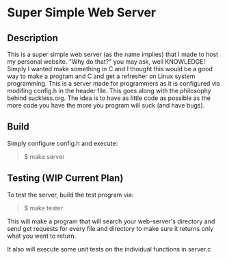 # Super Simple Web Server #
## Description ##
This is a super simple web server (as the name implies) that I made to host my
personal website. "Why do that?" you may ask, well KNOWLEDGE! Simply I wanted
make something in C and I thought this would be a good way to make a program
and C and get a refresher on Linux system programming. This is a server made
for programmers as it is configured via modifing config.h in the header file.
This goes along with the philosophy behind suckless.org. The idea is to have as
little code as possible as the more code you have the more you program will
suck (and have bugs).

## Build ##
Simply configure config.h and execute:
> $ make server

## Testing (WIP Current Plan) ##
To test the server, build the test program via:
> $ make tester

This will make a program that will search your web-server's directory and send
get requests for every file and directory to make sure it returns only what you
want to return.

It also will execute some unit tests on the individual functions in server.c
